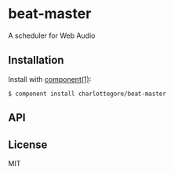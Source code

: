 
# beat-master

  A scheduler for Web Audio

## Installation

  Install with [component(1)](http://component.io):

    $ component install charlottegore/beat-master

## API



## License

  MIT

